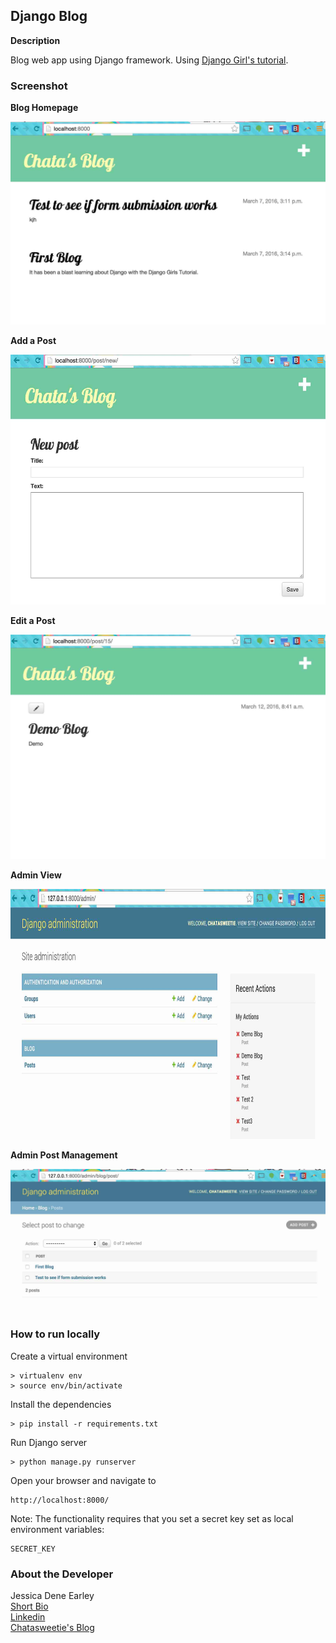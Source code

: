 Django Blog
--------

**Description**

Blog web app using Django framework. Using [Django Girl's tutorial](http://tutorial.djangogirls.org/en/index.html).    


### Screenshot

**Blog Homepage**

<img src="readmeimg/homepage.jpg">

**Add a Post**

<img src="readmeimg/createpost.jpg" height="400">

**Edit a Post**

<img src="readmeimg/editpost.jpg" >

**Admin View**

<img src="readmeimg/adminhomepage.jpg" height="400">

**Admin Post Management**

<img src="readmeimg/adminpostview.jpg" >


### How to run locally


Create a virtual environment 

```
> virtualenv env
> source env/bin/activate
```

Install the dependencies

```
> pip install -r requirements.txt
```

Run Django server

```
> python manage.py runserver
```


Open your browser and navigate to 

```
http://localhost:8000/
```

Note: The functionality requires that you set a secret key set as local environment variables:

```
SECRET_KEY
```


### About the Developer    
Jessica Dene Earley    
[Short Bio](https://chatasweetie.wordpress.com/about-me/)    
[Linkedin](https://www.linkedin.com/in/jessicaearley)          
[Chatasweetie's Blog](https://chatasweetie.wordpress.com/)    
